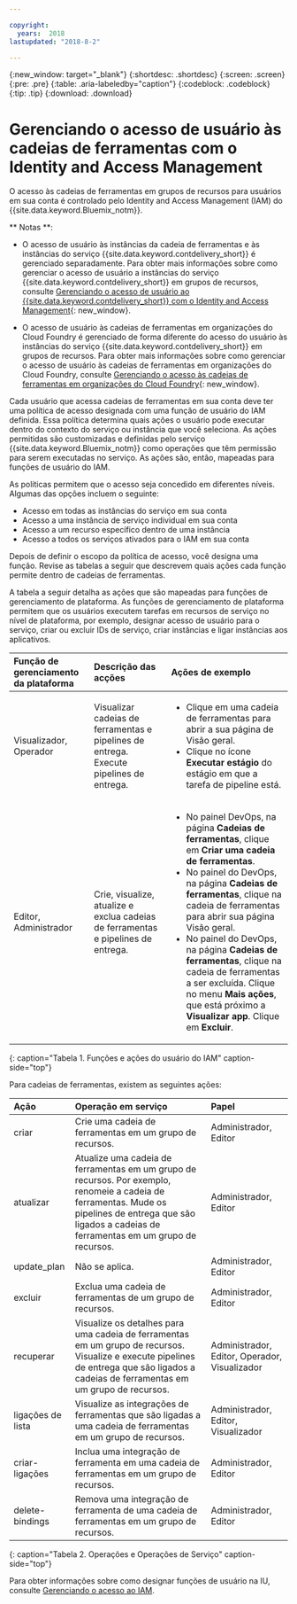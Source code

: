 ```yaml
---

copyright:
  years:  2018
lastupdated: "2018-8-2"

---
```


{:new_window: target="_blank"}
{:shortdesc: .shortdesc}
{:screen: .screen}
{:pre: .pre}
{:table: .aria-labeledby="caption"}
{:codeblock: .codeblock}
{:tip: .tip}
{:download: .download}


# Gerenciando o acesso de usuário às cadeias de ferramentas com o Identity and Access Management

O acesso às cadeias de ferramentas em grupos de recursos para usuários em sua conta é controlado pelo Identity and Access Management (IAM) do {{site.data.keyword.Bluemix_notm}}. 

** Notas **: 

* O acesso de usuário às instâncias da cadeia de ferramentas e às instâncias do serviço {{site.data.keyword.contdelivery_short}} é gerenciado separadamente. Para obter mais informações sobre como gerenciar o acesso de usuário a instâncias do serviço {{site.data.keyword.contdelivery_short}} em grupos de recursos, consulte [Gerenciando o acesso de usuário ao {{site.data.keyword.contdelivery_short}} com o Identity and Access Management](/docs/services/ContinuousDelivery/cd_iam_security.html){: new_window}.

* O acesso de usuário às cadeias de ferramentas em organizações do Cloud Foundry é gerenciado de forma diferente do acesso do usuário às instâncias do serviço {{site.data.keyword.contdelivery_short}} em grupos de recursos. Para obter mais informações sobre como gerenciar o acesso de usuário às cadeias de ferramentas em organizações do Cloud Foundry, consulte [Gerenciando o acesso às cadeias de ferramentas em organizações do Cloud Foundry](/docs/services/ContinuousDelivery/toolchains_using.html#managing_access_orgs.html){: new_window}.

Cada usuário que acessa cadeias de ferramentas em sua conta deve ter uma política de acesso designada com uma função de usuário do IAM definida. Essa política determina quais ações o usuário pode executar dentro do contexto do serviço ou instância que você seleciona. As ações permitidas são customizadas e definidas pelo serviço {{site.data.keyword.Bluemix_notm}} como operações que têm permissão para serem executadas no serviço. As ações são, então, mapeadas para funções de usuário do IAM.

As políticas permitem que o acesso seja concedido em diferentes níveis. Algumas das opções incluem o seguinte: 

* Acesso em todas as instâncias do serviço em sua conta
* Acesso a uma instância de serviço individual em sua conta
* Acesso a um recurso específico dentro de uma instância
* Acesso a todos os serviços ativados para o IAM em sua conta

Depois de definir o escopo da política de acesso, você designa uma função. Revise as tabelas a seguir que descrevem quais ações cada função permite dentro de cadeias de ferramentas.

A tabela a seguir detalha as ações que são mapeadas para funções de gerenciamento de plataforma. As funções de gerenciamento de plataforma permitem que os usuários executem tarefas em recursos de serviço no nível de plataforma, por exemplo, designar acesso de usuário para o serviço, criar ou excluir IDs de serviço, criar instâncias e ligar instâncias aos aplicativos.

| Função de gerenciamento da plataforma | Descrição das acções | Ações de exemplo|
|:-----------------|:-----------------|:-----------------|
| Visualizador, Operador | Visualizar cadeias de ferramentas e pipelines de entrega. Execute pipelines de entrega. | <ul><li>Clique em uma cadeia de ferramentas para abrir a sua página de Visão geral.</li><li>Clique no ícone **Executar estágio** do estágio em que a tarefa de pipeline está.</li></ul> |
| Editor, Administrador | Crie, visualize, atualize e exclua cadeias de ferramentas e pipelines de entrega. |<ul><li>No painel DevOps, na página **Cadeias de ferramentas**, clique em **Criar uma cadeia de ferramentas**.</li><li>No painel do DevOps, na página **Cadeias de ferramentas**, clique na cadeia de ferramentas para abrir sua página Visão geral.</li><li>No painel do DevOps, na página **Cadeias de ferramentas**, clique na cadeia de ferramentas a ser excluída. Clique no menu **Mais ações**, que está próximo a **Visualizar app**. Clique em **Excluir**.</li></ul> |
{: caption="Tabela 1. Funções e ações do usuário do IAM" caption-side="top"}

 Para cadeias de ferramentas, existem as seguintes ações:

| Ação | Operação em serviço | Papel
|:-----------------|:-----------------|:--------------|
| criar | Crie uma cadeia de ferramentas em um grupo de recursos. | Administrador, Editor |
| atualizar | Atualize uma cadeia de ferramentas em um grupo de recursos. Por exemplo, renomeie a cadeia de ferramentas. Mude os pipelines de entrega que são ligados a cadeias de ferramentas em um grupo de recursos. | Administrador, Editor |
| update_plan | Não se aplica. | Administrador, Editor |
| excluir | Exclua uma cadeia de ferramentas de um grupo de recursos. | Administrador, Editor |
| recuperar | Visualize os detalhes para uma cadeia de ferramentas em um grupo de recursos. Visualize e execute pipelines de entrega que são ligados a cadeias de ferramentas em um grupo de recursos. | Administrador, Editor, Operador, Visualizador |
| ligações de lista | Visualize as integrações de ferramentas que são ligadas a uma cadeia de ferramentas em um grupo de recursos. | Administrador, Editor, Visualizador |
| criar-ligações | Inclua uma integração de ferramenta em uma cadeia de ferramentas em um grupo de recursos. | Administrador, Editor |
| delete-bindings | Remova uma integração de ferramenta de uma cadeia de ferramentas em um grupo de recursos. | Administrador, Editor |
{: caption="Tabela 2. Operações e Operações de Serviço" caption-side="top"}

Para obter informações sobre como designar funções de usuário na IU, consulte [Gerenciando o acesso ao IAM](/docs/iam/mngiam.html#iammanidaccser).

<!--This link is not live in production yet. Use https://console.bluemix.net/docs/iam/iamusermanage.html#iamusermanage until the link above is available in production.-->

